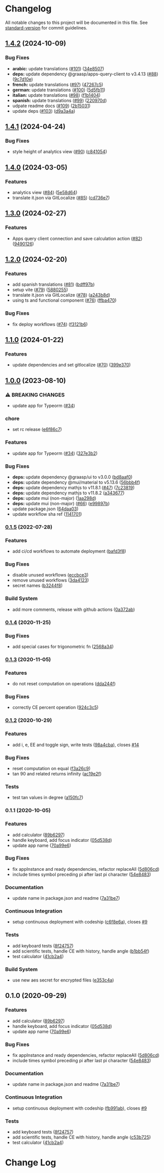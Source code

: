 # Changelog

All notable changes to this project will be documented in this file. See [standard-version](https://github.com/conventional-changelog/standard-version) for commit guidelines.

## [1.4.2](https://github.com/graasp/graasp-app-calculator/compare/v1.4.1...v1.4.2) (2024-10-09)


### Bug Fixes

* **arabic:** update translations ([#101](https://github.com/graasp/graasp-app-calculator/issues/101)) ([34e8507](https://github.com/graasp/graasp-app-calculator/commit/34e8507fe81e5921c20b660800298d0b13eb034d))
* **deps:** update dependency @graasp/apps-query-client to v3.4.13 ([#88](https://github.com/graasp/graasp-app-calculator/issues/88)) ([9c7d10e](https://github.com/graasp/graasp-app-calculator/commit/9c7d10ee41e6897e59628080b19e7fb4c0bb1f10))
* **french:** update translations ([#97](https://github.com/graasp/graasp-app-calculator/issues/97)) ([47267c5](https://github.com/graasp/graasp-app-calculator/commit/47267c5fe24fb2a87305b3b05cb879d5d9a96361))
* **german:** update translations ([#100](https://github.com/graasp/graasp-app-calculator/issues/100)) ([5d5fb11](https://github.com/graasp/graasp-app-calculator/commit/5d5fb11b384194a4015790f6cc9c20648e7fdc04))
* **italian:** update translations ([#98](https://github.com/graasp/graasp-app-calculator/issues/98)) ([f1b1404](https://github.com/graasp/graasp-app-calculator/commit/f1b1404ec2d8c92fe103e794dbb1f0589ef29b6c))
* **spanish:** update translations ([#99](https://github.com/graasp/graasp-app-calculator/issues/99)) ([220970d](https://github.com/graasp/graasp-app-calculator/commit/220970d49137c4e7a6d679454c2ac93832a41855))
* udpate readme docs ([#109](https://github.com/graasp/graasp-app-calculator/issues/109)) ([2b15031](https://github.com/graasp/graasp-app-calculator/commit/2b150318fdfc255e454df3134f7eaba79b484935))
* update deps ([#103](https://github.com/graasp/graasp-app-calculator/issues/103)) ([d9a3a4a](https://github.com/graasp/graasp-app-calculator/commit/d9a3a4aa942871dab24fce006c1c8c4a6c8f5368))

## [1.4.1](https://github.com/graasp/graasp-app-calculator/compare/v1.4.0...v1.4.1) (2024-04-24)


### Bug Fixes

* style height of analytics view ([#90](https://github.com/graasp/graasp-app-calculator/issues/90)) ([c841054](https://github.com/graasp/graasp-app-calculator/commit/c841054eb0052d3781ef7720c29112aafa3ba090))

## [1.4.0](https://github.com/graasp/graasp-app-calculator/compare/v1.3.0...v1.4.0) (2024-03-05)


### Features

* analytics view ([#84](https://github.com/graasp/graasp-app-calculator/issues/84)) ([5e58d64](https://github.com/graasp/graasp-app-calculator/commit/5e58d64973ec45bca109867f9cab37d47cce78e7))
* translate it.json via GitLocalize ([#85](https://github.com/graasp/graasp-app-calculator/issues/85)) ([cd736e7](https://github.com/graasp/graasp-app-calculator/commit/cd736e7cc7ae134ea940b5bdaf91e843c37ce475))

## [1.3.0](https://github.com/graasp/graasp-app-calculator/compare/v1.2.0...v1.3.0) (2024-02-27)


### Features

* Apps query client connection and save calculation action ([#82](https://github.com/graasp/graasp-app-calculator/issues/82)) ([9490126](https://github.com/graasp/graasp-app-calculator/commit/94901264383a0b639acfe4eed42e44d670310c72))

## [1.2.0](https://github.com/graasp/graasp-app-calculator/compare/v1.1.0...v1.2.0) (2024-02-20)


### Features

* add spanish translations ([#81](https://github.com/graasp/graasp-app-calculator/issues/81)) ([bdff97b](https://github.com/graasp/graasp-app-calculator/commit/bdff97bf5cb7bb84f2f3af388e2a29221d7db78e))
* setup vite ([#79](https://github.com/graasp/graasp-app-calculator/issues/79)) ([5880255](https://github.com/graasp/graasp-app-calculator/commit/588025528ee01c29b06df8d2313c80d5b0d024db))
* translate it.json via GitLocalize ([#78](https://github.com/graasp/graasp-app-calculator/issues/78)) ([a243b8d](https://github.com/graasp/graasp-app-calculator/commit/a243b8d89ed3e2c145d2e8d54e18ab6750ace098))
* using ts and functional component ([#76](https://github.com/graasp/graasp-app-calculator/issues/76)) ([ffba470](https://github.com/graasp/graasp-app-calculator/commit/ffba4707432a75a0531a8c67dc25198893a5e8eb))


### Bug Fixes

* fix deploy workflows ([#74](https://github.com/graasp/graasp-app-calculator/issues/74)) ([f3121b6](https://github.com/graasp/graasp-app-calculator/commit/f3121b66bf688c654b4de1834d1ada7c1a8cdd80))

## [1.1.0](https://github.com/graasp/graasp-app-calculator/compare/v1.0.0...v1.1.0) (2024-01-22)


### Features

* update dependencies and set gitlocalize ([#70](https://github.com/graasp/graasp-app-calculator/issues/70)) ([399e370](https://github.com/graasp/graasp-app-calculator/commit/399e370cf4745459dffa0e0e2c8ae79ca61656ed))

## [1.0.0](https://github.com/graasp/graasp-app-calculator/compare/v0.1.5...v1.0.0) (2023-08-10)


### ⚠ BREAKING CHANGES

* update app for Typeorm ([#34](https://github.com/graasp/graasp-app-calculator/issues/34))

### chore

* set rc release ([e6f86c7](https://github.com/graasp/graasp-app-calculator/commit/e6f86c7310bf66f2d238e26f707254f2b32c0a5c))


### Features

* update app for Typeorm ([#34](https://github.com/graasp/graasp-app-calculator/issues/34)) ([327e3b2](https://github.com/graasp/graasp-app-calculator/commit/327e3b28d0e89673a47eea9a2836280139201f95))


### Bug Fixes

* **deps:** update dependency @graasp/ui to v3.0.0 ([bd8aaf0](https://github.com/graasp/graasp-app-calculator/commit/bd8aaf071a66fc28f9c7cebccd3ec91b6e242cd8))
* **deps:** update dependency @mui/material to v5.13.6 ([56bbb4f](https://github.com/graasp/graasp-app-calculator/commit/56bbb4f040afed8699a10c8f50119ebcf1994055))
* **deps:** update dependency mathjs to v11.8.1 ([#47](https://github.com/graasp/graasp-app-calculator/issues/47)) ([7c23819](https://github.com/graasp/graasp-app-calculator/commit/7c23819152669d83558c5ba2579188f6b2720b35))
* **deps:** update dependency mathjs to v11.8.2 ([a343677](https://github.com/graasp/graasp-app-calculator/commit/a3436774a57e609d123dc557e4170abeeaf53899))
* **deps:** update mui (non-major) ([1aa298d](https://github.com/graasp/graasp-app-calculator/commit/1aa298dbec660d221334200d9e63a145fa325e3c))
* **deps:** update mui (non-major) ([#66](https://github.com/graasp/graasp-app-calculator/issues/66)) ([e99897b](https://github.com/graasp/graasp-app-calculator/commit/e99897b17e338ed502926178005c624fb47bc991))
* update package.json ([64daa03](https://github.com/graasp/graasp-app-calculator/commit/64daa036e3703d4673b803edb7e69d2e764c67f6))
* update workflow sha ref ([1141701](https://github.com/graasp/graasp-app-calculator/commit/114170174445da21e75a6adb3683805a44a43f47))

### [0.1.5](https://github.com/graasp/graasp-app-calculator/compare/v0.1.4...v0.1.5) (2022-07-28)

### Features

- add ci/cd workflows to automate deployment ([bafd3f8](https://github.com/graasp/graasp-app-calculator/commit/bafd3f8c573cbab2535361ee0c244ec4ea8a5250))

### Bug Fixes

- disable unused workflows ([eccbce3](https://github.com/graasp/graasp-app-calculator/commit/eccbce3a90b1ed312cda5dbac35d2e93e11f77df))
- remove unused workflows ([3da4123](https://github.com/graasp/graasp-app-calculator/commit/3da4123fc165b80ec5c760c8c3326541f575cc73))
- secret names ([b3244f8](https://github.com/graasp/graasp-app-calculator/commit/b3244f8523da10ead02262b4429dc36726aabdd3))

### Build System

- add more comments, release with github actions ([0a372ab](https://github.com/graasp/graasp-app-calculator/commit/0a372ab7077d5f8eaa53722f32b9055b80ea4baa))

### [0.1.4](https://github.com/graasp/graasp-app-calculator/compare/v0.1.3...v0.1.4) (2020-11-25)

### Bug Fixes

- add special cases for trigonometric fn ([2568a34](https://github.com/graasp/graasp-app-calculator/commit/2568a34155945e1e33e877dea67c2a13814026f4))

### [0.1.3](https://github.com/graasp/graasp-app-calculator/compare/v0.1.2...v0.1.3) (2020-11-05)

### Features

- do not reset computation on operations ([dda244f](https://github.com/graasp/graasp-app-calculator/commit/dda244fc1e320284557ebfb9389166d3246e2be5))

### Bug Fixes

- correctly CE percent operation ([924c3c5](https://github.com/graasp/graasp-app-calculator/commit/924c3c545cb9135db1044c7bf811ee415940bdd3))

### [0.1.2](https://github.com/graasp/graasp-app-calculator/compare/v0.1.1...v0.1.2) (2020-10-29)

### Features

- add i, e, EE and toggle sign, write tests ([98a4cba](https://github.com/graasp/graasp-app-calculator/commit/98a4cba9b2e363c76b8cc791ee016e48699d72b2)), closes [#14](https://github.com/graasp/graasp-app-calculator/issues/14)

### Bug Fixes

- reset computation on equal ([f3a26c9](https://github.com/graasp/graasp-app-calculator/commit/f3a26c9fd393eb059c9338495378799b2e055ab9))
- tan 90 and related returns infinity ([ac19e2f](https://github.com/graasp/graasp-app-calculator/commit/ac19e2f2d1904627a7cde5dcf7d8d2418d590a38))

### Tests

- test tan values in degree ([a150fc7](https://github.com/graasp/graasp-app-calculator/commit/a150fc72ea9fd1675694f9ab600b5539441e9c58))

### 0.1.1 (2020-10-05)

### Features

- add calculator ([89b6297](https://github.com/graasp/graasp-app-calculator/commit/89b62977648967a78feec77d23f1bd766a523579))
- handle keyboard, add focus indicator ([05d538d](https://github.com/graasp/graasp-app-calculator/commit/05d538d515a9009b6ae8c01d2e5289acd9124882))
- update app name ([70a99e6](https://github.com/graasp/graasp-app-calculator/commit/70a99e6b42f4a312c94cee5072bebb2fc706f439))

### Bug Fixes

- fix appInstance and ready dependencies, refactor replaceAll ([5d806cd](https://github.com/graasp/graasp-app-calculator/commit/5d806cd94915e04762f88a62799f68ea27377bad))
- include times symbol preceding pi after last pi character ([54e8483](https://github.com/graasp/graasp-app-calculator/commit/54e8483720c6fc6022aa9f363af1d6cbd52d4731))

### Documentation

- update name in package.json and readme ([7a31be7](https://github.com/graasp/graasp-app-calculator/commit/7a31be70d59a862d1ac7a31c0d616fd90e0e4c96))

### Continuous Integration

- setup continuous deployment with codeship ([c6f8e6a](https://github.com/graasp/graasp-app-calculator/commit/c6f8e6a1426d9692258b049b7ebc3a7171fb7fec)), closes [#9](https://github.com/graasp/graasp-app-calculator/issues/9)

### Tests

- add keyboard tests ([8f24757](https://github.com/graasp/graasp-app-calculator/commit/8f247575ac62ffedcaece629dd7e5e8ba0e18ce7))
- add scientific tests, handle CE with history, handle angle ([b1bb54f](https://github.com/graasp/graasp-app-calculator/commit/b1bb54f9401ee78abf394f6b509aea9863837adf))
- test calculator ([41cb2a4](https://github.com/graasp/graasp-app-calculator/commit/41cb2a41b32091ce47cd47621997222d91b84e52))

### Build System

- use new aes secret for encrypted files ([e353c4a](https://github.com/graasp/graasp-app-calculator/commit/e353c4a20dd99b7420558749d7cbafdb6cc31693))

## 0.1.0 (2020-09-29)

### Features

- add calculator ([89b6297](https://github.com/graasp/graasp-app-calculator/commit/89b62977648967a78feec77d23f1bd766a523579))
- handle keyboard, add focus indicator ([05d538d](https://github.com/graasp/graasp-app-calculator/commit/05d538d515a9009b6ae8c01d2e5289acd9124882))
- update app name ([70a99e6](https://github.com/graasp/graasp-app-calculator/commit/70a99e6b42f4a312c94cee5072bebb2fc706f439))

### Bug Fixes

- fix appInstance and ready dependencies, refactor replaceAll ([5d806cd](https://github.com/graasp/graasp-app-calculator/commit/5d806cd94915e04762f88a62799f68ea27377bad))
- include times symbol preceding pi after last pi character ([54e8483](https://github.com/graasp/graasp-app-calculator/commit/54e8483720c6fc6022aa9f363af1d6cbd52d4731))

### Documentation

- update name in package.json and readme ([7a31be7](https://github.com/graasp/graasp-app-calculator/commit/7a31be70d59a862d1ac7a31c0d616fd90e0e4c96))

### Continuous Integration

- setup continuous deployment with codeship ([fb991ab](https://github.com/graasp/graasp-app-calculator/commit/fb991ab57ac59e77e70d29ff5f2726cb1c6a1ac0)), closes [#9](https://github.com/graasp/graasp-app-calculator/issues/9)

### Tests

- add keyboard tests ([8f24757](https://github.com/graasp/graasp-app-calculator/commit/8f247575ac62ffedcaece629dd7e5e8ba0e18ce7))
- add scientific tests, handle CE with history, handle angle ([c53b725](https://github.com/graasp/graasp-app-calculator/commit/c53b725b70c0e42d472541a48a4ba6fb6801f377))
- test calculator ([41cb2a4](https://github.com/graasp/graasp-app-calculator/commit/41cb2a41b32091ce47cd47621997222d91b84e52))

# Change Log
